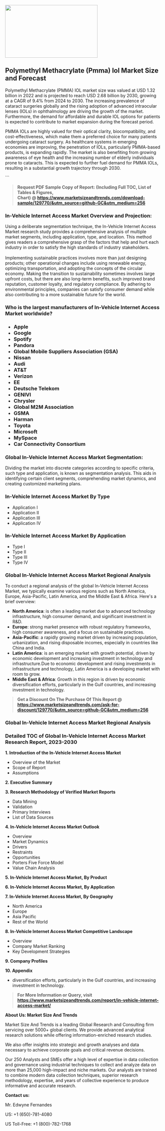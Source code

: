 <p><img class="alignnone size-medium wp-image-20088" src="https://ffe5etoiles.com/wp-content/uploads/2024/12/MST1-300x171.png" alt="" width="300" height="171" /></p><h2>Polymethyl Methacrylate (Pmma) Iol Market Size and Forecast</h2><p>Polymethyl Methacrylate (PMMA) IOL market size was valued at USD 1.32 billion in 2022 and is projected to reach USD 2.68 billion by 2030, growing at a CAGR of 9.4% from 2024 to 2030. The increasing prevalence of cataract surgeries globally and the rising adoption of advanced intraocular lenses (IOLs) in ophthalmology are driving the growth of the market. Furthermore, the demand for affordable and durable IOL options for patients is expected to contribute to market expansion during the forecast period.</p><p>PMMA IOLs are highly valued for their optical clarity, biocompatibility, and cost-effectiveness, which make them a preferred choice for many patients undergoing cataract surgery. As healthcare systems in emerging economies are improving, the penetration of IOLs, particularly PMMA-based products, is expanding rapidly. The market is also benefiting from growing awareness of eye health and the increasing number of elderly individuals prone to cataracts. This is expected to further fuel demand for PMMA IOLs, resulting in a substantial growth trajectory through 2030.</p>```</p><blockquote id="" class=""><strong>Request PDF Sample Copy of Report: (Including Full TOC, List of Tables &amp; Figures, Chart)&nbsp;@&nbsp;<strong><a href="https://www.marketsizeandtrends.com/download-sample/129770/&utm_source=github-GC&utm_medium=256" target="_blank">https://www.marketsizeandtrends.com/download-sample/129770/&utm_source=github-GC&utm_medium=256</a></strong></strong></blockquote><h3 id="" class="">In-Vehicle Internet Access Market&nbsp;Overview and Projection:</h3><p id="" class="">Using a deliberate segmentation technique, the In-Vehicle Internet Access Market research study provides a comprehensive analysis of multiple market segments, including application, type, and location. This method gives readers a comprehensive grasp of the factors that help and hurt each industry in order to satisfy the high standards of industry stakeholders. <br /> <br />Implementing sustainable practices involves more than just designing products; other operational changes include using renewable energy, optimizing transportation, and adopting the concepts of the circular economy. Making the transition to sustainability sometimes involves large upfront costs, but there are also long-term benefits, such improved brand reputation, customer loyalty, and regulatory compliance. By adhering to environmental principles, companies can satisfy consumer demand while also contributing to a more sustainable future for the world.</p><h3 id="" class="">Who is the largest manufacturers of&nbsp;In-Vehicle Internet Access Market worldwide?</h3><h3 class=""><p><ul><li>Apple </li><li> Google </li><li> Spotify </li><li> Pandora </li><li> Global Mobile Suppliers Association (GSA) </li><li> Nissan </li><li> Audi </li><li> AT&T </li><li> Verizon </li><li> EE </li><li> Deutsche Telekom </li><li> GENIVI </li><li> Chrysler </li><li> Global M2M Association </li><li> GSMA </li><li> Harman </li><li> Toyota </li><li> Microsoft </li><li> MySpace </li><li> Car Connectivity Consortium</li></ul></p></h3><h3 id="" class="">Global&nbsp;In-Vehicle Internet Access Market Segmentation:</h3><p id="" class="">Dividing the market into discrete categories according to specific criteria, such type and application, is known as segmentation analysis. This aids in identifying certain client segments, comprehending market dynamics, and creating customized marketing plans.</p><h3 id="" class="">In-Vehicle Internet Access Market&nbsp;By Type</h3><p><p><ul><li>Application I </li><li> Application II </li><li> Application III </li><li> Application IV</p></li></ul></p></p><h3 id="" class="">In-Vehicle Internet Access Market&nbsp;By Application</h3><p class=""><p><ul><li>Type I </li><li> Type II </li><li> Type III </li><li> Type IV</li></ul></p></p><h3 id="" class="">Global In-Vehicle Internet Access Market Regional Analysis</h3><p id="" class="">To conduct a regional analysis of the global In-Vehicle Internet Access Market, we typically examine various regions such as North America, Europe, Asia-Pacific, Latin America, and the Middle East &amp; Africa. Here's a brief overview:</p><ul><li><strong>North America</strong>: is often a leading market due to advanced technology infrastructure, high consumer demand, and significant investment in R&amp;D.</li><li><strong>Europe</strong>: strong market presence with robust regulatory frameworks, high consumer awareness, and a focus on sustainable practices.</li><li><strong>Asia-Pacific</strong>: a rapidly growing market driven by increasing population, urbanization, and rising disposable incomes, especially in countries like China and India.</li><li><strong>Latin America</strong>: is an emerging market with growth potential, driven by economic development and increasing investment in technology and infrastructure.Due to economic development and rising investments in infrastructure and technology, Latin America is a developing market with room to grow.</li><li><strong>Middle East &amp; Africa</strong>: Growth in this region is driven by economic diversification efforts, particularly in the Gulf countries, and increasing investment in technology.</li></ul><blockquote id="" class=""><strong>Get a Discount On The Purchase Of This Report @ <strong><a href="https://www.marketsizeandtrends.com/ask-for-discount/129770/&utm_source=github-GC&utm_medium=256" target="_blank">https://www.marketsizeandtrends.com/ask-for-discount/129770/&utm_source=github-GC&utm_medium=256</a></strong></strong></blockquote><h3 id="" class="">Global In-Vehicle Internet Access Market Regional Analysis</h3><h3 id="" class="">Detailed TOC of Global In-Vehicle Internet Access Market Research Report, 2023-2030</h3><p id="" class=""><strong>1. Introduction of the In-Vehicle Internet Access Market</strong></p><ul><li>Overview of the Market</li><li>Scope of Report</li><li>Assumptions</li></ul><p id="" class=""><strong>2. Executive Summary</strong></p><p id="" class=""><strong>3. Research Methodology of Verified Market Reports</strong></p><ul><li>Data Mining</li><li>Validation</li><li>Primary Interviews</li><li>List of Data Sources</li></ul><p id="" class=""><strong>4. In-Vehicle Internet Access Market Outlook</strong></p><ul><li>Overview</li><li>Market Dynamics</li><li>Drivers</li><li>Restraints</li><li>Opportunities</li><li>Porters Five Force Model</li><li>Value Chain Analysis</li></ul><p id="" class=""><strong>5. In-Vehicle Internet Access Market, By Product</strong></p><p id="" class=""><strong>6. In-Vehicle Internet Access Market, By Application</strong></p><p id="" class=""><strong>7. In-Vehicle Internet Access Market, By Geography</strong></p><ul><li>North America</li><li>Europe</li><li>Asia Pacific</li><li>Rest of the World</li></ul><p id="" class=""><strong>8. In-Vehicle Internet Access Market Competitive Landscape</strong></p><ul><li>Overview</li><li>Company Market Ranking</li><li>Key Development Strategies</li></ul><p id="" class=""><strong>9. Company Profiles</strong></p><p id="" class=""><strong>10. Appendix</strong></p><ul><li>diversification efforts, particularly in the Gulf countries, and increasing investment in technology.</li></ul><blockquote id="" class=""><strong>For More Information or Query, visit <strong><strong><a href="https://www.marketsizeandtrends.com/report/in-vehicle-internet-access-market/" target="_blank">https://www.marketsizeandtrends.com/report/in-vehicle-internet-access-market/</a></strong></strong></strong></blockquote><p id="" class=""><strong>About Us: Market Size And Trends</strong></p><p id="" class="">Market Size And Trends is a leading Global Research and Consulting firm servicing over 5000+ global clients. We provide advanced analytical research solutions while offering information-enriched research studies.</p><p id="" class="">We also offer insights into strategic and growth analyses and data necessary to achieve corporate goals and critical revenue decisions.</p><p id="" class="">Our 250 Analysts and SMEs offer a high level of expertise in data collection and governance using industrial techniques to collect and analyze data on more than 25,000 high-impact and niche markets. Our analysts are trained to combine modern data collection techniques, superior research methodology, expertise, and years of collective experience to produce informative and accurate research.</p><p id="" class=""><strong>Contact us:</strong></p><p id="" class="">Mr. Edwyne Fernandes</p><p id="" class="">US: +1 (650)-781-4080</p><p id="" class="">US Toll-Free: +1 (800)-782-1768</p>

